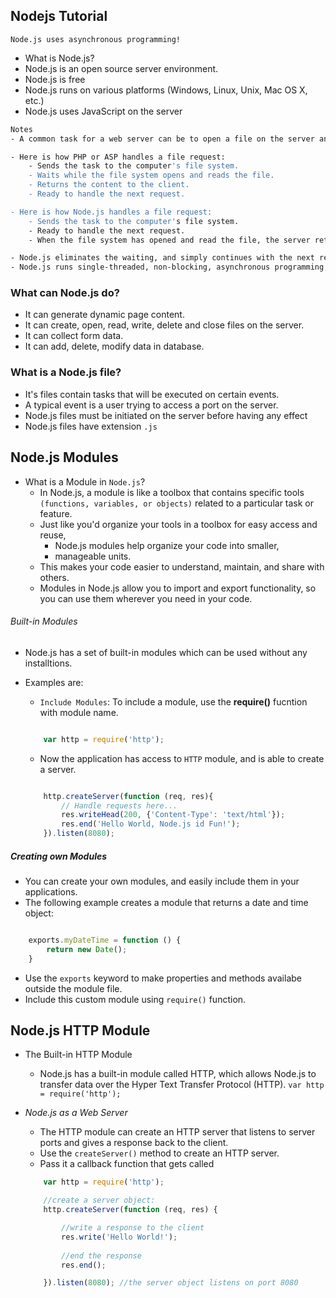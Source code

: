## Nodejs Tutorial

``Node.js uses asynchronous programming!``
- What is Node.js?
- Node.js is an open source server environment.
- Node.js is free
- Node.js runs on various platforms (Windows, Linux, Unix, Mac OS X, etc.)
- Node.js uses JavaScript on the server

```bash
Notes
- A common task for a web server can be to open a file on the server and return the content to the client.

- Here is how PHP or ASP handles a file request:
    - Sends the task to the computer's file system.
    - Waits while the file system opens and reads the file.
    - Returns the content to the client.
    - Ready to handle the next request.

- Here is how Node.js handles a file request:
    - Sends the task to the computer's file system.
    - Ready to handle the next request.
    - When the file system has opened and read the file, the server returns the content to the client.

- Node.js eliminates the waiting, and simply continues with the next request.
- Node.js runs single-threaded, non-blocking, asynchronous programming, which is very memory efficient.
```

### What can Node.js do?
- It can generate dynamic page content.
- It can create, open, read, write, delete and close files on the server.
- It can collect form data.
- It can add, delete, modify data in database.

### What is a Node.js file?
- It's files contain tasks that will be executed on certain events.
- A typical event is a user trying to access a port on the server.
- Node.js files must be initiated on the server before having any effect
- Node.js files have extension ``.js``

## Node.js Modules
- What is a Module in ``Node.js``?
    -  In Node.js, a module is like a toolbox that contains specific tools ``(functions, variables, or objects)`` related to a particular task or feature. 
    - Just like you'd organize your tools in a toolbox for easy access and reuse, 
        - Node.js modules help organize your code into smaller, 
        - manageable units. 
    - This makes your code easier to understand, maintain, and share with others. 
    - Modules in Node.js allow you to import and export functionality, so you can use them wherever you need in your code.

###### Built-in Modules
- Node.js has a set of built-in modules which can be used without any installtions.
- Examples are:
    - ``Include Modules``: To include a module, use the **require()** fucntion with module name.
    ```JavaScript

        var http = require('http');
    ```
    - Now the application has access to ``HTTP`` module, and is able to create a server.

    ```JavaScript

        http.createServer(function (req, res){
            // Handle requests here...
            res.writeHead(200, {'Content-Type': 'text/html'});
            res.end('Hello World, Node.js id Fun!');
        }).listen(8080);
    ```
##### Creating own Modules

- You can create your own modules, and easily include them in your applications.
- The following example creates a module that returns a date and time object:

```JavaScript

    exports.myDateTime = function () {
        return new Date();
    }
```
- Use the ``exports`` keyword to make properties and methods availabe outside the module file.
- Include this custom module using ``require()`` function.

## Node.js HTTP Module
- The Built-in HTTP Module
    - Node.js has a built-in module called HTTP, which allows Node.js to transfer data over the Hyper Text Transfer Protocol (HTTP).
``var http = require('http');``

- *Node.js as a Web Server*
    - The HTTP module can create an HTTP server that listens to server ports and gives a response back to the client.
    - Use the ``createServer()`` method to create an HTTP server.
    - Pass it a callback function that gets called

    ```JavaScript
        var http = require('http');

        //create a server object:
        http.createServer(function (req, res) {

            //write a response to the client
            res.write('Hello World!'); 
           
            //end the response
            res.end();

        }).listen(8080); //the server object listens on port 8080
    ```
